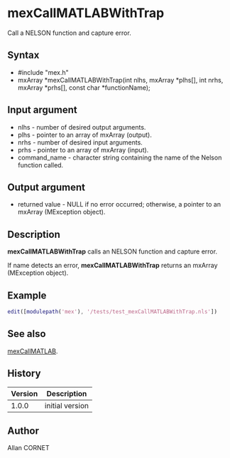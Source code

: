 

# mexCallMATLABWithTrap

Call a NELSON function and capture error.

## Syntax

- #include "mex.h"
- mxArray *mexCallMATLABWithTrap(int nlhs, mxArray *plhs[], int nrhs, mxArray *prhs[], const char *functionName);

## Input argument

 - nlhs - number of desired output arguments.
 - plhs - pointer to an array of mxArray (output).
 - nrhs - number of desired input arguments.
 - prhs - pointer to an array of mxArray (input).
 - command_name - character string containing the name of the Nelson function called.

## Output argument

 - returned value - NULL if no error occurred; otherwise, a pointer to an mxArray (MException object).

## Description


  <p><b>mexCallMATLABWithTrap</b> calls an NELSON function and capture error.</p>
  <p>If name detects an error, <b>mexCallMATLABWithTrap</b> returns an mxArray (MException object).</p>


## Example

```matlab
edit([modulepath('mex'), '/tests/test_mexCallMATLABWithTrap.nls'])
```

## See also

[mexCallMATLAB](mexCallMATLAB.md).
## History

|Version|Description|
|------|------|
|1.0.0|initial version|


## Author

Allan CORNET



